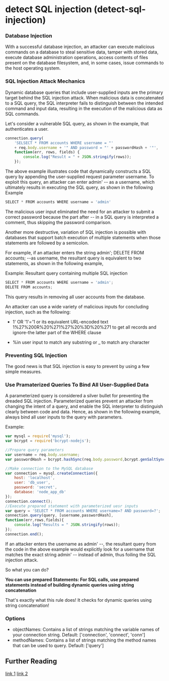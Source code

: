 # detect SQL injection (detect-sql-injection)

### Database Injection
With a successful database injection, an attacker can execute malicious commands on a database to steal sensitive data, tamper with stored data, execute database administration operations, access contents of files present on the database filesystem, and, in some cases, issue commands to the host operating system.

### SQL Injection Attack Mechanics
Dynamic database queries that include user-supplied inputs are the primary target behind the SQL injection attack.
When malicious data is concatenated to a SQL query, the SQL interpreter fails to distinguish between the intended command and input data, resulting in the execution of the malicious data as SQL commands.

Let's consider a vulnerable SQL query, as shown in the example, that authenticates a user.

```javascript
connection.query(
    'SELSECT * FROM accounts WHERE username = "'
    + req.body.username + '" AND password = "' + passwordHash + '"',
    function(err, rows, fields) {
        console.log("Result = " + JSON.stringify(rows));
    });
```

The above example illustrates code that dynamically constructs a SQL query by appending the user-supplied request parameter username.
To exploit this query, an attacker can enter admin' -- as a username, which ultimately results in executing the SQL query, as shown in the following Example

```javascript
SELECT * FROM accounts WHERE username = 'admin'
```

The malicious user input eliminated the need for an attacker to submit a correct password because the part after -- in a SQL query is interpreted a comment, thus skipping the password comparison.

Another more destructive, variation of SQL injection is possible with databases that support batch execution of multiple statements when those statements are followed by a semicolon.

For example, if an attacker enters the string admin'; DELETE FROM accounts; --as username, the resultant query is equivalent to two statements, as shown in the following example,

Example: Resultant query containing multiple SQL injection
```javascript
SELECT * FROM accounts WHERE username = 'admin';
DELETE FROM accounts;
```

This query results in removing all user accounts from the database.

An attacker can use a wide variety of malicious inputs for concluding injection, such as the following:

* 1' OR '1'='1 or its equivalent URL-encoded text 1%27%200R%20%271%27%20%3D%20%271 to get all records and ignore-the latter part of the WHERE clause

* %in user input to match any substring or _ to match any character

### Preventing SQL Injection
The good news is that SQL injection is easy to prevent by using a few simple measures.

### Use Pramaterized Queries To Bind All User-Supplied Data
A parameterized query is considered a silver bullet for preventing the dreaded SQL injection.
Parameterized queries prevent an attacker from changing the intent of a query, and enable the SQL interpreter to distinguish clearly between code and data.
Hence, as shown in the following example, always bind all user inputs to the query with parameters.

Example:
```javascript
var mysql = require('mysql');
var bcrypt = require('bcrypt-nodejs');

//Prepare query parameters
var username = req.body.username;
var passwordHash = bcrypt.hashSync(req.body.password,bcrypt.genSaltSync());

//Make connection to the MySQL database
var connection = mysql.createConnection({
    host: 'localhost',
    user: 'db_user',
    password: 'secret',
    database: 'node_app_db'
});
connection.connect();
//Execute prepared statement with parameterized uesr inputs
var query = 'SELECT * FROM accounts WHERE username=? AND password=?';
connection.query(query, [username,passwordHash],
function(err,rows,fields){
    console.log("Results = " JSON.stringify(rows));
});
connection.end();
```

If an attacker enters the username as admin' --, the resultant query from the code in the above example would explicitly look for a username that matches the exact string admin' -- instead of admin, thus foiling the SQL injection attack.

So what you can do?

**You can use prepared Statements: For SQL calls, use prepared statements instead of building dynamic queries using string concatenation**

That's exactly what this rule does! It checks for dynamic queries using string concatenation!

### Options

* objectNames: Contains a list of strings matching the variable names of your connection string. Default: ['connection', 'connect', 'conn']
* methodNames: Contains a list of strings matching the method names that can be used to query. Default: ['query']

## Further Reading
[link 1](http://nodegoat.herokuapp.com/tutorial/a1)
[link 2](https://www.oreilly.com/library/view/securing-node-applications/9781491982426)
